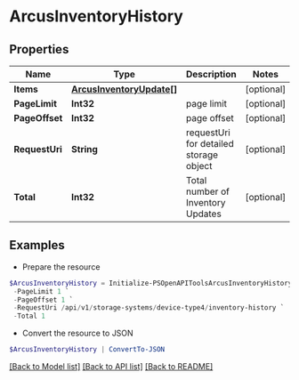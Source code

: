 # ArcusInventoryHistory
## Properties

Name | Type | Description | Notes
------------ | ------------- | ------------- | -------------
**Items** | [**ArcusInventoryUpdate[]**](ArcusInventoryUpdate.md) |  | [optional] 
**PageLimit** | **Int32** | page limit | [optional] 
**PageOffset** | **Int32** | page offset | [optional] 
**RequestUri** | **String** | requestUri for detailed storage object | [optional] 
**Total** | **Int32** | Total number of Inventory Updates | [optional] 

## Examples

- Prepare the resource
```powershell
$ArcusInventoryHistory = Initialize-PSOpenAPIToolsArcusInventoryHistory  -Items null `
 -PageLimit 1 `
 -PageOffset 1 `
 -RequestUri /api/v1/storage-systems/device-type4/inventory-history `
 -Total 1
```

- Convert the resource to JSON
```powershell
$ArcusInventoryHistory | ConvertTo-JSON
```

[[Back to Model list]](../README.md#documentation-for-models) [[Back to API list]](../README.md#documentation-for-api-endpoints) [[Back to README]](../README.md)

